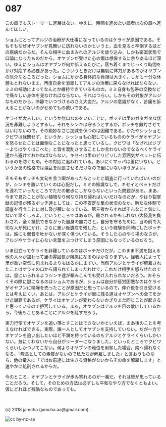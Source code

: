 # 087

この章でもストーリーに進展はない。ゆえに，時間を進めたい読者は次の章へ進んでほしい。  

ショムにとってアルジの治療が大仕事になっているのはケライが原因である。そもそもなぜオヤブンが見舞いに訪れないのかというと，血を見ると卒倒するほどの臆病だからだ。そんな相手に血まみれのアルジを放り込み，しかも密室状態で口論になったものだから，オヤブンが受けた心の傷は想像するに余りあるほど深い。ゆえにショムはオヤブンが何か訴えるたびに，落ち着くまでじっくり時間をかけ対応する必要があった。こういうときだけは無駄に体力があるのがオヤブンの厄介なところだった。ショムにかかる身体的な負担は大きく，しかも十分な休憩もとれないまま，再度自身を消毒してアルジの治療に戻らなければならない。ミミの補助によってなんとか維持できているものの，ミミ自身も包帯の交換などで痛々しい身体を見なければならない。それはつらい。しかもその対象がアルジなものだから，冷静でいつづけるのさえ大変だ。アルジの意識がなく，苦痛を訴えることがないのがせめてもの救いである。  

ケライが大人しい，というか無口なのをいいことに，ボッチは里のガタガタな状況を非難しようとするし，それをシンキは守ろうとするが，ボッチを敵対させてはいけないので，その絶妙なさじ加減を保つのは困難である。かたやシッショとクビワは我関せず，というか，シッショも心配しているもののケライがオヤブンを怒らせたことは面倒なことになったと思っているし，クビワは「なげればジブーよりはやくはこべた」と皆を混乱させることしか言わないのでなるべくケライ達から避けておかねばならない。キセイは里のピリピリした雰囲気がペットに伝わるのを防ぐため，その対応に追われている。あいにくマッパは里にいない。というかあの性格では混乱を助長させるだけなので里にいないほうがよい。  

そもそもボッチも文句を言う暇があったらとっとと調査に行っていればいいのだが，シンキを置いていくのは心配だし，ミミの知識なしで，キセイとペットだけを連れていったところでただの散歩にしかならないといった問題がある。まあ，今まで見たことがない植物なり何なり持ち帰ればいいだけなのだが，やはり裂掌獣の記憶が残るボッチ達としては，この不安定な里の状況のなか，新たな体制で調査を行うことに対し及び腰になっている。第三者からすればそんなこと気にしないで早くしろよ，というところではあるが，殺されるかもしれない大怪我を負わされ，全く抵抗できなかった自身の無力さと，自分を守るために，目の前で大切な人が死にかけ，さらに重い後遺症を残した，という経験を同時にしたボッチは，誰にも弱音を吐かないが深く傷ついている。そうした心のやり場のなさが，アルジやケライに心ない言葉をぶつけてしまう原因にもなっているのだろう。  

いま目立ってケライを非難しているのはボッチだけだが，このまま不満を抱える他の人々が加わって里の雰囲気が険悪になるのはかなりまずい。怪我人によって里が重い空気に包まれるよりもはるかにまずい。当然アルジとケライが解雇されたことはケライの口から語られてしまったわけで，これだけ相手を怒らせたのでは，里にいられるようシンキ達が頼みこんでも受け入れられないだろう。おそらくその際に鍵になるのはショムであるが，ショムは自分が疲労困憊なのはケライがオヤブンに喧嘩を売ったことが原因だと思っているので，仲介役を引き受けるとは考えにくい。あとは，アルジとケライが里に残る道はオヤブンへの全てをかけた謝罪であるが，ケライはオヤブンが変わらないかぎりまた同じことが起きると思っているので拒否している。まあ，オヤブンはアルジを目の敵にしているから，今後もことあるごとにアルジを貶すだろう。  

実力行使でオヤブンを追い落とすことはできないかといえば，まあ後のことを考えなければできる。実際，誰一人としてオヤブンを支持していない。だが一方でオヤブンを追い出したいほど不満を持っているのもアルジとケライくらいしかいない。気にくわないから自分がリーダーになりました，といったところでクビワくらいしかついてこない。何よりオヤブンの地位を剥奪した場合，南へ帰れなくなる。「隊長としての素質がないので私たちが解雇しました」と言おうものなら，他の竜人に「ではお前達には生きる資格がないからその命を解雇します」と速やかに処刑されるからだ。  

今のところ，オヤブンとケライが歩み寄れるのが一番だ。それは皆が思っていることだろう。そして，そのための方法は必ずしも平和なやり方でなくともよい。仮にどれほど残酷なものであっても。  

<br>  
<br>  
(c) 2018 jamcha (jamcha.aa@gmail.com).  

![cc by-nc-sa](http://i.creativecommons.org/l/by-nc-sa/4.0/88x31.png)
